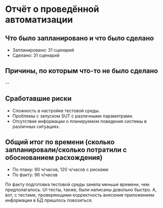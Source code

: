 # Отчёт о проведённой автоматизации

## Что было запланировано и что было сделано

* Запланировано: 31 сценарий
* Сделано: 31 сценарий

## Причины, по которым что-то не было сделано
--
## Сработавшие риски

* Сложность в настройке тестовой среды.
* Проблемы с запуском SUT с различными параметрами.
* Отсутствие информации о планируемом поведения системы в различных ситуациях.

## Общий итог по времени (сколько запланировали/сколько потратили с обоснованием расхождения)

* По плану: 90 ч/часов, 120 ч/часов с рисками
* По факту: 96 ч/часов

По факту подготовка тестовой среды заняла меньше времени, чем предполагалось. UI-тесты, также, были написаны довольно быстро. А, вот, с тестами, проверяющими корректность внесения приложением информации в БД пришлось повозиться.